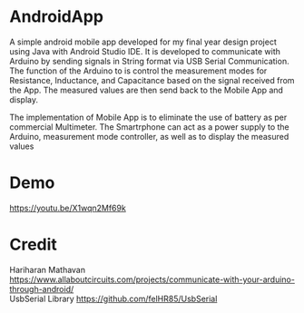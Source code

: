# AndroidApp
A simple android mobile app developed for my final year design project using Java with Android Studio IDE.
It is developed to communicate with Arduino by sending signals in String format via USB Serial Communication.
The function of the Arduino to is control the measurement modes for Resistance, Inductance, and Capacitance based on the signal received from the App. 
The measured values are then send back to the Mobile App and display.  

The implementation of Mobile App is to eliminate the use of battery as per commercial Multimeter. The Smartrphone can act as a power supply to the Arduino, measurement mode controller, as well as to display the measured values

# Demo
https://youtu.be/X1wqn2Mf69k


# Credit
Hariharan Mathavan https://www.allaboutcircuits.com/projects/communicate-with-your-arduino-through-android/ \
UsbSerial Library https://github.com/felHR85/UsbSerial
